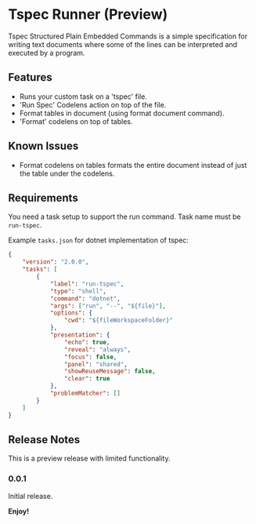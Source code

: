 # Tspec Runner (Preview)

Tspec Structured Plain Embedded Commands is a simple specification for writing text documents where some of the lines can be interpreted and executed by a program.

## Features

* Runs your custom task on a 'tspec' file.
* 'Run Spec' Codelens action on top of the file.
* Format tables in document (using format document command).
* 'Format' codelens on top of tables.

## Known Issues

* Format codelens on tables formats the entire document instead of just the table
  under the codelens.

## Requirements

You need a task setup to support the run command. Task name must be `run-tspec`.

Example `tasks.json` for dotnet implementation of tspec:

```json
{
	"version": "2.0.0",
	"tasks": [
		{
			"label": "run-tspec",
			"type": "shell",
			"command": "dotnet",
			"args": ["run", "--", "${file}"],
			"options": {
				"cwd": "${fileWorkspaceFolder}"
			},
			"presentation": {
				"echo": true,
				"reveal": "always",
				"focus": false,
				"panel": "shared",
				"showReuseMessage": false,
				"clear": true
			},
			"problemMatcher": []
		}
	]
}
```

## Release Notes

This is a preview release with limited functionality.

### 0.0.1

Initial release.

**Enjoy!**
